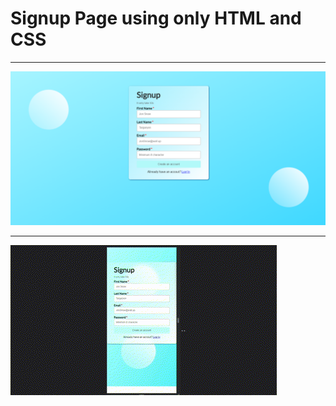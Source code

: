 <h1>Signup Page using only HTML and CSS</h1>
<hr>
<img src="signup-page.png" alt="this is output" >
<hr>
<img src="signup-page.gif" alt="this is output" >
